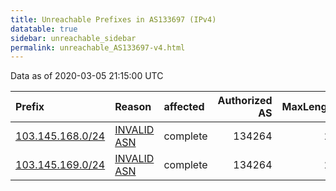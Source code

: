 ```yaml
---
title: Unreachable Prefixes in AS133697 (IPv4)
datatable: true
sidebar: unreachable_sidebar
permalink: unreachable_AS133697-v4.html
---
```


Data as of 2020-03-05 21:15:00 UTC


<div class="datatable-begin"></div>

| Prefix                                                     | Reason                                                                                                   | affected   |   Authorized AS |   MaxLength | Anchor                                       |   unreachable /24s |
|:-----------------------------------------------------------|:---------------------------------------------------------------------------------------------------------|:-----------|----------------:|------------:|:---------------------------------------------|-------------------:|
| [103.145.168.0/24](https://stat.ripe.net/103.145.168.0/24) | [INVALID ASN](https://rpki-validator.ripe.net/announcement-preview?asn=AS133697&prefix=103.145.168.0/24) | complete   |          134264 |          24 | [APNIC](unreachable_APNIC_RPKI_Root-v4.html) |                  1 |
| [103.145.169.0/24](https://stat.ripe.net/103.145.169.0/24) | [INVALID ASN](https://rpki-validator.ripe.net/announcement-preview?asn=AS133697&prefix=103.145.169.0/24) | complete   |          134264 |          24 | [APNIC](unreachable_APNIC_RPKI_Root-v4.html) |                  1 |

<div class="datatable-end"></div>
